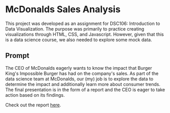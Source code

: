 # McDonalds Sales Analysis

This project was developed as an assignment for DSC106: Introduction to Data Visualization. The purpose was primarily to practice creating visualizations through HTML, CSS, and Javascript. However, given that this is a data science course, we also needed to explore some mock data.

## Prompt
The CEO of McDonalds eagerly wants to know the impact that Burger King's Impossible Burger has had on the company's sales. As part of the data science team at McDonalds, our (my) job is to explore the data to determine the impact and additionally learn more about consumer trends. The final presentation is in the form of a report and the CEO is eager to take action based on its findings.

Check out the report [here](https://www.sanchezenrique.com/mcdonalds/).
